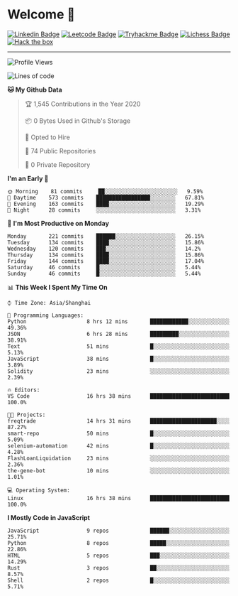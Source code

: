 # Welcome 👋

[![Linkedin Badge](https://img.shields.io/badge/-PedroTorres-blue?style=flat-square&logo=Linkedin&logoColor=white&link=https://www.linkedin.com/in/PedroTorres/)](https://www.linkedin.com/in/pedro-torres-cruz/)
[![Leetcode Badge](https://img.shields.io/badge/profile-leetcode-green)](https://leetcode.com/corfucinas/)
[![Tryhackme Badge](https://img.shields.io/badge/profile-tryhackme-blue)](https://tryhackme.com/p/Corfucinas/)
[![Lichess Badge](https://img.shields.io/badge/challenge_me-lichess-yellow)](https://lichess.org/@/Corfucinas)
[![Hack the box](https://img.shields.io/badge/hack_the_box-profile-red)](https://www.hackthebox.eu/profile/375826)

---

<!--START_SECTION:waka-->
![Profile Views](http://img.shields.io/badge/Profile%20Views-2-blue)

![Lines of code](https://img.shields.io/badge/From%20Hello%20World%20I%27ve%20Written-18.2%20million%20lines%20of%20code-blue)

**🐱 My Github Data** 

> 🏆 1,545 Contributions in the Year 2020
 > 
> 📦 0 Bytes Used in Github's Storage 
 > 
> 💼 Opted to Hire
 > 
> 📜 74 Public Repositories
 > 
> 🔑 0 Private Repository 
 > 
**I'm an Early 🐤** 

```text
🌞 Morning    81 commits     ██░░░░░░░░░░░░░░░░░░░░░░░   9.59% 
🌆 Daytime    573 commits    █████████████████░░░░░░░░   67.81% 
🌃 Evening    163 commits    ████░░░░░░░░░░░░░░░░░░░░░   19.29% 
🌙 Night      28 commits     ░░░░░░░░░░░░░░░░░░░░░░░░░   3.31%

```
📅 **I'm Most Productive on Monday** 

```text
Monday       221 commits    ██████░░░░░░░░░░░░░░░░░░░   26.15% 
Tuesday      134 commits    ████░░░░░░░░░░░░░░░░░░░░░   15.86% 
Wednesday    120 commits    ███░░░░░░░░░░░░░░░░░░░░░░   14.2% 
Thursday     134 commits    ████░░░░░░░░░░░░░░░░░░░░░   15.86% 
Friday       144 commits    ████░░░░░░░░░░░░░░░░░░░░░   17.04% 
Saturday     46 commits     █░░░░░░░░░░░░░░░░░░░░░░░░   5.44% 
Sunday       46 commits     █░░░░░░░░░░░░░░░░░░░░░░░░   5.44%

```


📊 **This Week I Spent My Time On** 

```text
⌚︎ Time Zone: Asia/Shanghai

💬 Programming Languages: 
Python                   8 hrs 12 mins       ████████████░░░░░░░░░░░░░   49.36% 
JSON                     6 hrs 28 mins       █████████░░░░░░░░░░░░░░░░   38.91% 
Text                     51 mins             █░░░░░░░░░░░░░░░░░░░░░░░░   5.13% 
JavaScript               38 mins             █░░░░░░░░░░░░░░░░░░░░░░░░   3.89% 
Solidity                 23 mins             ░░░░░░░░░░░░░░░░░░░░░░░░░   2.39%

🔥 Editors: 
VS Code                  16 hrs 38 mins      █████████████████████████   100.0%

🐱‍💻 Projects: 
freqtrade                14 hrs 31 mins      █████████████████████░░░░   87.27% 
smart-repo               50 mins             █░░░░░░░░░░░░░░░░░░░░░░░░   5.09% 
selenium-automation      42 mins             █░░░░░░░░░░░░░░░░░░░░░░░░   4.28% 
FlashLoanLiquidation     23 mins             ░░░░░░░░░░░░░░░░░░░░░░░░░   2.36% 
the-gene-bot             10 mins             ░░░░░░░░░░░░░░░░░░░░░░░░░   1.01%

💻 Operating System: 
Linux                    16 hrs 38 mins      █████████████████████████   100.0%

```

**I Mostly Code in JavaScript** 

```text
JavaScript               9 repos             ██████░░░░░░░░░░░░░░░░░░░   25.71% 
Python                   8 repos             █████░░░░░░░░░░░░░░░░░░░░   22.86% 
HTML                     5 repos             ███░░░░░░░░░░░░░░░░░░░░░░   14.29% 
Rust                     3 repos             ██░░░░░░░░░░░░░░░░░░░░░░░   8.57% 
Shell                    2 repos             █░░░░░░░░░░░░░░░░░░░░░░░░   5.71%

```



<!--END_SECTION:waka-->
